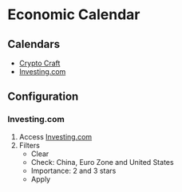 # Economic Calendar

## Calendars

- [Crypto Craft](https://cryptocraft.com/calendar)
- [Investing.com](https://cryptocraft.com/calendar)

## Configuration

### Investing.com

1. Access [Investing.com](https://investing.com/economic-calendar/)
2. Filters
   - Clear
   - Check: China, Euro Zone and United States
   - Importance: 2 and 3 stars
   - Apply

<!-- ### MQL5 Calendar

1. Access [MQL5](https://mql5.com/en/economic-calendar/united-states) -->
